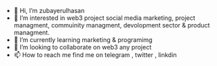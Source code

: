 - 👋 Hi, I’m zubayerulhasan
- 👀 I’m interested in web3 project social media marketing, project managment, commuinity managment, devolopment sector & product managment.
- 🌱 I’m currently learning marketing & programimg
- 💞️ I’m looking to collaborate on web3 any project
- 📫 How to reach me find me on telegram , twitter , linkdin

<!---
zubayerulhasan/zubayerulhasan is a ✨ special ✨ repository because its `README.md` (this file) appears on your GitHub profile.
You can click the Preview link to take a look at your changes.
--->
